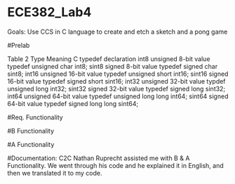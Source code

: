 ECE382_Lab4
===========
Goals: Use CCS in C language to create and etch a sketch and a pong game

#Prelab

Table 2
Type	  Meaning	                C typedef declaration
int8	  unsigned 8-bit value	  typedef	unsigned char int8;
sint8	  signed 8-bit value	    typedef	signed char sint8;
int16	  unsigned 16-bit value	  typedef unsigned short int16;
sint16	signed 16-bit value	    typedef	signed short sint16;
int32	  unsigned 32-bit value	  typdef unsigned long int32;
sint32	signed 32-bit value	    typedef	signed long sint32;
int64	  unsigned 64-bit value	  typedef unsigned long long int64;
sint64	signed 64-bit value	  typedef signed long long sint64;


#Req. Functionality

#B Functionality

#A Functionality 

#Documentation: C2C Nathan Ruprecht assisted me with B & A Functionality. We went through his code and he explained it in English, 
and then we translated it to my code. 
